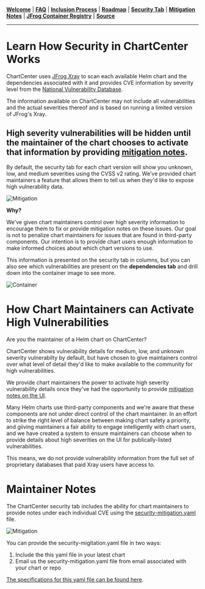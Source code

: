 [__Welcome__](README.md) | [__FAQ__](faq.md) | [__Inclusion Process__](inclusion.md) | [__Roadmap__](roadmap.md) | [__Security Tab__](security.md) | [__Mitigation Notes__](securitymitigationspec.md) | [__JFrog Container Registry__](jfrog-cr.md) | [__Source__](source-inclusion.md)

------

# Learn How Security in ChartCenter Works

ChartCenter uses [JFrog Xray](https://jfrog.com/xray/) to scan each available Helm chart and the dependencies associated with it and provides CVE information by severity level from the [National Vulnerability Database](https://nvd.nist.gov/). 

The information available on ChartCenter may not include all vulnerabilities and the actual severities thereof and is based on running a limited version of JFrog's Xray.

## High severity vulnerabilities will be hidden until the maintainer of the chart chooses to activate that information by providing [mitigation notes](securitymitigationspec.md). 

By default, the security tab for each chart version will show you unknown, low, and medium severities using the CVSS v2 rating. We've provided chart maintainers a feature that allows them to tell us when they'd like to expose high vulnerability data.

![Mitigation](https://github.com/jfrog/chartcenter/blob/master/docs/screenh.png?raw=true)

**Why?**

We've given chart maintainers control over high severity information to encourage them to fix or provide mitigation notes on these issues. Our goal is not to penalize chart maintainers for issues that are found in third-party components. Our intention is to provide chart users enough information to make informed choices about which chart versions to use.

This information is presented on the security tab in columns, but you can also see which vulnerabilities are present on the **dependencies tab** and drill down into the container image to see more.

![Container](https://github.com/jfrog/chartcenter/blob/master/docs/screend.png?raw=true)

# How Chart Maintainers can Activate High Vulnerabilities

Are you the maintainer of a Helm chart on ChartCenter? 

ChartCenter shows vulnerability details for medium, low, and unknown severity vulnerabilty by default, but have chosen to give maintainers control over what level of detail they'd like to make available to the community for high vulnerabilities.  

We provide chart maintainers the power to activate high severity vulnerability details once they've had the opportunity to provide [mitigation notes on the UI](https://github.com/jfrog/chartcenter/blob/master/docs/securitymitigationspec.md). 

Many Helm charts use third-party components and we're aware that these components are not under direct control of the chart maintainer. In an effort to strike the right level of balance between making chart safety a priority, and giiving maintainers a fair ability to engage intelligently with chart users, and we have created a system to ensure maintainers can choose when to provide details about high severities on the UI for publically-listed vulnerabilities.

This means, we do not provide vulnerability information from the full set of proprietary databases that paid Xray users have access to.   

# Maintainer Notes 

The ChartCenter security tab includes the ability for chart maintainers to provide notes under each individual CVE using the [security-mitigation.yaml](https://github.com/jfrog/chartcenter/blob/master/docs/security-mitigation.yaml) file. 

![Mitigation](https://github.com/jfrog/chartcenter/blob/master/docs/screenm.jpg?raw=true)

You can provide the security-migitation.yaml file in two ways:

1. Include the this yaml file in your latest chart
2. Email us the security-mitigation.yaml file from email associated with your chart or repo

[The specifications for this yaml file can be found here](securitymitigationspec.md).

